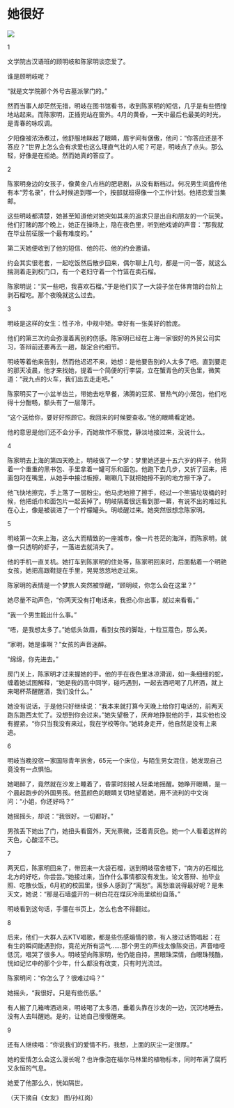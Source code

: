 # 她很好

![](http://www.yilinzazhi.com/images/yili/yili201314/yili20131458-1-l.jpg)

1 

文学院古汉语班的顾明岐和陈家明谈恋爱了。 

谁是顾明岐呢？ 

“就是文学院那个外号古墓派掌门的。” 

然而当事人却茫然无措，明岐在图书馆看书，收到陈家明的短信，几乎是有些恓惶地站起来。而陈家明，正插兜站在窗外。4月的黄昏，一天中最后也最美的时光，是青春的咏叹调。 

夕阳像被浓汤煮过，他舒服地眯起了眼睛，眉宇间有倨傲，他问：“你答应还是不答应？”世界上怎么会有求爱也这么理直气壮的人呢？可是，明岐点了点头。那么轻，好像是在拒绝。然而她真的答应了。 

2 

陈家明身边的女孩子，像黄金八点档的肥皂剧，从没有断档过。何况男生间盛传他有本“芳名录”，什么时候追到哪一个，按部就班得像一个工作计划。他把恋爱当集邮。 

这些明岐都清楚，她甚至知道他对她突如其来的追求只是出自和朋友的一个玩笑。他们打赌的那个晚上，她正在操场上，隐在夜色里，听到他戏谑的声音：“那我就在毕业前征服一个最有难度的。” 

第二天她便收到了他的短信、他的花、他的约会邀请。 

约会其实很老套，一起吃饭然后散步回来，偶尔聊上几句，都是一问一答，就这么揣测着走到校门口，有一个老妇守着一个竹篮在卖石榴。 

陈家明说：“买一些吧，我喜欢石榴。”于是他们买了一大袋子坐在体育馆的台阶上剥石榴吃。那个夜晚就这么过去。 

3 

明岐是这样的女生：性子冷，中规中矩。幸好有一张美好的脸庞。 

他们的第三次约会弥漫着离别的伤感。陈家明已经在上海一家很好的外贸公司实习，答辩前还要再去一趟，敲定合约细节。 

明岐等着他来告别，然而他迟迟不来，她想：是他要告别的人太多了吧。直到要走的那天凌晨，他才来找她，提着一个简便的行李袋，立在蟹青色的天色里，微笑道：“我九点的火车，我们出去走走吧。” 

陈家明买了一小盆羊齿兰，带她去吃早餐，沸腾的豆浆、冒热气的小笼包，他们吃得十分酣畅，额头有了一层薄汗。 

“这个送给你，要好好照顾它。我回来的时候要查收。”他的眼睛看定她。 

他的意思是他们还不会分手，而她故作不察觉，静淡地接过来，没说什么。 

4 

陈家明去上海的第四天晚上，明岐做了一个梦：梦里她还是十五六岁的样子，他背着一个重重的黑书包、手里拿着一罐可乐和面包。他跑下去几步，又折了回来，把面包叼在嘴里，从她手中接过板擦，唰唰几下就把她擦不到的地方擦干净了。 

他飞快地擦完，手上落了一层粉尘。他马虎地擦了擦手，经过一个熊猫垃圾桶的时候，他把纸巾和面包片一起丢掉了。明岐隔着很远看到那一幕，有说不出的难过扎在心上，像是被装进了一个柠檬罐头。明岐醒过来。她突然很想念陈家明。 

5 

明岐第一次来上海，这么大而精致的一座城市，像一片苍茫的海洋，而陈家明，就像一只透明的虾子，一落进去就消失了。 

他的手机一直关机。她打车到陈家明的住处等，陈家明回来时，后面黏着一个明艳女孩，她把高跟鞋提在手里，晃晃悠悠地走过来。 

陈家明的表情是一个梦旅人突然被惊醒，“顾明岐，你怎么会在这里？” 

她尽量不动声色，“你两天没有打电话来，我担心你出事，就过来看看。” 

“我一个男生能出什么事。” 

“唔，是我想太多了。”她低头敛眉，看到女孩的脚趾，十粒豆蔻色，那么美。 

“家明，她是谁啊？”女孩的声音迷醉。 

“绵绵，你先进去。” 

房门关上，陈家明才过来握她的手。他的手在夜色里冰凉滑润，如一条细细的蛇，缠着她试图解释，“她是我的高中同学，碰巧遇到，一起去酒吧喝了几杯酒，就上来喝杯茶醒醒酒，我们没什么。” 

她没有说话，于是他只好继续说：“我本来就打算今天晚上给你打电话的，前两天跑东跑西太忙了。没想到你会过来。”她失望极了，厌弃地挣脱他的手，其实他也没有握紧。“你只当我没有来过，我在学校等你。”她转身走开，他自然是没有上来追。 

6 

明岐当晚投宿一家国际青年旅舍，65元一个床位，与陌生男女混住，她发现自己竟没有一点惧怕。 

她喝醉了，竟然就在沙发上睡着了，昏蒙时刻被人轻柔地摇醒。她睁开眼睛，是一个晨起跑步的外国男孩。他蓝颜色的眼睛关切地望着她，用不流利的中文询问：“小姐，你还好吗？” 

她摇摇头，却说：“我很好。一切都好。” 

男孩丢下她出了门，她扭头看窗外，天光熹微，泛着青灰色。她一个人看着这样的天色，心酸涩不已。 

7 

两天后，陈家明回来了，带回来一大袋石榴，送到明岐宿舍楼下，“南方的石榴比北方的好吃，你尝尝。”她接过来，当作什么事情都没有发生。论文答辩、拍毕业照、吃散伙饭，6月初的校园里，很多人感到了“离愁”。离愁谁说得最好呢？是朱天文，她说：“那是石墙盛开的一树白花在煤灰冷雨里缤纷自落。” 

明岐看到这句话，手僵在书页上，怎么也舍不得翻过。 

8 

后来，他们一大群人去KTV唱歌，都是些伤感煽情的歌，有人接过话筒唱起：在有生的瞬间能遇到你，竟花光所有运气……那个男生的声线太像陈奕迅，声音喑哑低沉，唱哭了很多人。明岐望向陈家明，他仍能自持，黑眼珠深情，白眼珠残酷，恍如记忆中的那个少年，什么都没有改变，只有时光流过。 

陈家明问：“你怎么了？很难过吗？” 

她摇头，“我很好。只是有些伤感。” 

有人搬了几箱啤酒进来，明岐喝了太多酒，垂着头靠在沙发的一边，沉沉地睡去。没有人去叫醒她。是的，让她自己慢慢醒来。 

9 

还有人继续唱：“你说我们的爱情不朽，我想，上面的灰尘一定很厚。” 

她的爱情怎么会这么漫长呢？也许像泡在福尔马林里的植物标本，同时布满了腐朽又永恒的气息。 

她爱了他那么久，恍如隔世。 

（天下摘自《女友》 图/孙红岗）